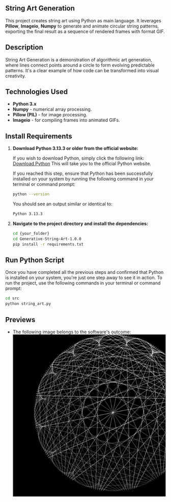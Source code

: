 ## String Art Generation

This project creates string art using Python as main language. It leverages **Pillow**, **Imageio**, **Numpy**
to generate and animate circular string patterns, exporting the final result as a sequence of rendered frames with format GIF.

## Description

String Art Generation is a demonstration of algorithmic art generation, where lines connect points around a circle to form evolving predictable patterns. It's a clear example of how code can be transformed into visual creativity.

## Technologies Used

- **Python 3.x**
- **Numpy** - numerical array processing.
- **Pillow (PIL)** - for image processing.
- **Imageio** - for compiling frames into animated GIFs.

## Install Requirements

1. **Download Python 3.13.3 or older from the official website:**

   If you wish to download Python, simply click the following link: [Download Python](https://www.python.org/downloads/)
   This will take you to the official Python website.

   If you reached this step, ensure that Python has been successfully installed on your system by running the following command in your terminal or command prompt:
   ```bash
   python --version
   ```
   You should see an output similar or identical to:
   ```bash
   Python 3.13.3
   ```

3. **Navigate to the project directory and install the dependencies:**

    ```bash
    cd {your_folder}
    cd Generative-String-Art-1.0.0
    pip install -r requirements.txt
    ```

## Run Python Script

Once you have completed all the previous steps and confirmed that Python is installed on your system, you're just one step away to see it in action. To run the project, use the following commands in your terminal or command prompt:
```bash
cd src
python string_art.py
```

## Previews
- The following image belongs to the software's outcome:
  ![Preview Image](output/previews/preview.png)
